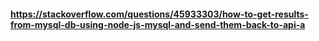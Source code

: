 #### https://stackoverflow.com/questions/45933303/how-to-get-results-from-mysql-db-using-node-js-mysql-and-send-them-back-to-api-a
